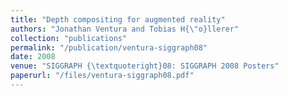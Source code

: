 ```yaml
---
title: "Depth compositing for augmented reality"
authors: "Jonathan Ventura and Tobias H{\"o}llerer"
collection: "publications"
permalink: "/publication/ventura-siggraph08"
date: 2008
venue: "SIGGRAPH {\textquoteright}08: SIGGRAPH 2008 Posters"
paperurl: "/files/ventura-siggraph08.pdf"
---
```

